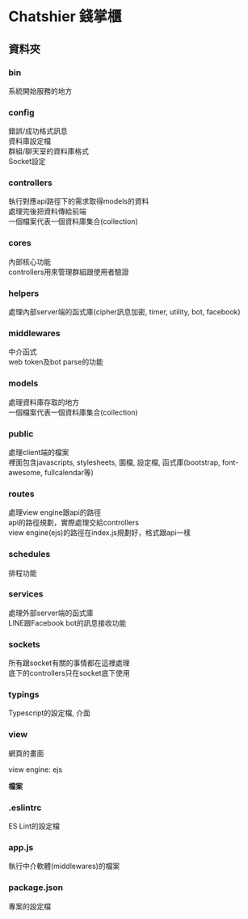 # Chatshier 錢掌櫃

## **資料夾**

### bin
系統開始服務的地方  

### config
錯誤/成功格式訊息  
資料庫設定檔  
群組/聊天室的資料庫格式  
Socket設定

### controllers
執行對應api路徑下的需求取得models的資料  
處理完後把資料傳給前端  
一個檔案代表一個資料庫集合(collection)

### cores
內部核心功能  
controllers用來管理群組跟使用者驗證

### helpers
處理內部server端的函式庫(cipher訊息加密, timer, utility, bot, facebook)


### middlewares
中介函式  
web token及bot parse的功能


### models
處理資料庫存取的地方  
一個檔案代表一個資料庫集合(collection)

### public
處理client端的檔案  
裡面包含javascripts, stylesheets, 圖檔, 設定檔, 函式庫(bootstrap, font-awesome, fullcalendar等)

### routes
處理view engine跟api的路徑  
api的路徑規劃，實際處理交給controllers  
view engine(ejs)的路徑在index.js規劃好，格式跟api一樣

### schedules
排程功能

### services
處理外部server端的函式庫  
LINE跟Facebook bot的訊息接收功能

### sockets
所有跟socket有關的事情都在這裡處理  
底下的controllers只在socket底下使用

### typings
Typescript的設定檔, 介面

### view
網頁的畫面

view engine: ejs

**檔案**

### .eslintrc
ES Lint的設定檔

### app.js
執行中介軟體(middlewares)的檔案

### package.json
專案的設定檔
